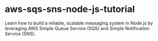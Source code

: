 # aws-sqs-sns-node-js-tutorial
Learn how to build a reliable, scalable messaging system in Node.js by leveraging AWS Simple Queue Service (SQS) and Simple Notification Service (SNS).
